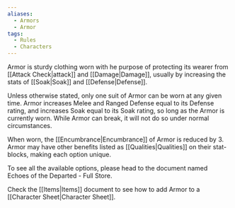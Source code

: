 ```yaml
---
aliases:
  - Armors
  - Armor
tags:
  - Rules
  - Characters
---
```

Armor is sturdy clothing worn with he purpose of protecting its wearer from [[Attack Check|attack]] and [[Damage|Damage]], usually by increasing the stats of [[Soak|Soak]] and [[Defense|Defense]].

Unless otherwise stated, only one suit of Armor can be worn at any given time. Armor increases Melee and Ranged Defense equal to its Defense rating, and increases Soak equal to its Soak rating, so long as the Armor is currently worn. While Armor can break, it will not do so under normal circumstances.

When worn, the [[Encumbrance|Encumbrance]] of Armor is reduced by 3. Armor may have other benefits listed as [[Qualities|Qualities]] on their stat-blocks, making each option unique.

To see all the available options, please head to the document named Echoes of the Departed - Full Store.

Check the [[Items|Items]] document to see how to add Armor to a [[Character Sheet|Character Sheet]].